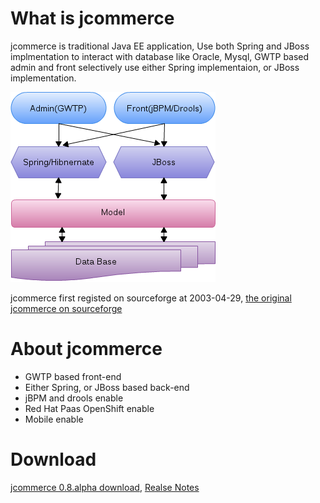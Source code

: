 # What is jcommerce


jcommerce is traditional Java EE application, Use both Spring and JBoss implmentation to interact with database like Oracle, Mysql, GWTP based admin and front selectively use either Spring implementaion, or JBoss implementation.

![jcommerce architecture](./doc/img/jcommerce_architecture.png "jcommerce architecture")

jcommerce first registed on sourceforge at 2003-04-29, [the original jcommerce on sourceforge](https://sourceforge.net/projects/jcommerce/)



# About jcommerce


* GWTP based front-end 
* Either Spring, or JBoss based back-end
* jBPM and drools enable
* Red Hat Paas OpenShift enable
* Mobile enable

# Download

[jcommerce 0.8.alpha download](https://sourceforge.net/projects/jcommerce-dist/files/jcommerce/0.8.alpha/), [Realse Notes](./dist/0.8.alpha/README)
